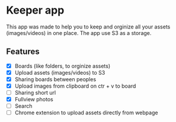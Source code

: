 # Keeper app

This app was made to help you to keep and orginize all your assets (images/videos) in one place. The app use S3 as a storage.

## Features

- [x] Boards (like folders, to orginize assets)
- [x] Upload assets (images/videos) to S3
- [x] Sharing boards between peoples
- [x] Upload images from clipboard on ctr + v to board
- [ ] Sharing short url
- [x] Fullview photos 
- [ ] Search
- [ ] Chrome extension to upload assets directly from webpage 